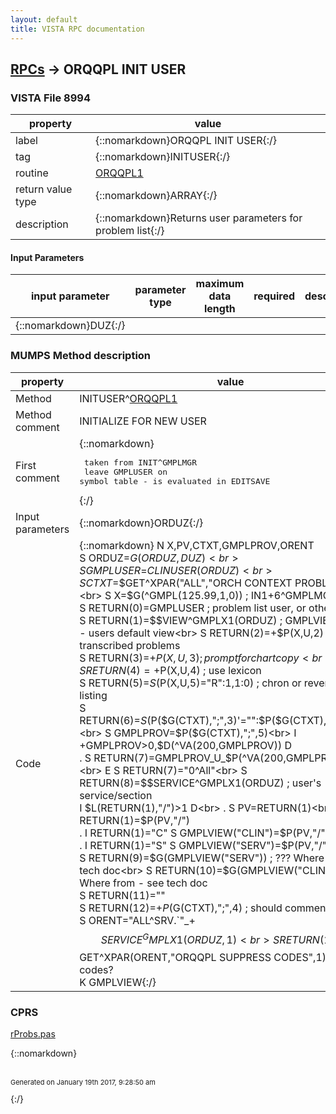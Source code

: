 ```yaml
---
layout: default
title: VISTA RPC documentation
---
```




## [RPCs](TableOfContent.md) &#8594; ORQQPL INIT USER 



### VISTA File 8994 


 property | value 
--- | --- 
 label | {::nomarkdown}ORQQPL INIT USER{:/}
 tag | {::nomarkdown}INITUSER{:/}
 routine | [ORQQPL1](http://code.osehra.org/dox/Routine_ORQQPL1_source.html)
 return value type | {::nomarkdown}ARRAY{:/}
 description | {::nomarkdown}Returns user parameters for problem list{:/}

#### Input Parameters

| input parameter | parameter type | maximum data length | required | description | 
| --- | --- | --- | --- | --- | 
| {::nomarkdown}DUZ{:/} |  |  |  |  | 


### MUMPS Method description

 property | value 
 --- | --- 
 Method | INITUSER^[ORQQPL1](http://code.osehra.org/dox/Routine_ORQQPL1_source.html)
 Method comment | INITIALIZE FOR NEW USER
 First comment | {::nomarkdown}<pre> taken from INIT^GMPLMGR<br/> leave GMPLUSER on symbol table - is evaluated in EDITSAVE<br/></pre>{:/}
 Input parameters | {::nomarkdown}ORDUZ{:/}
 Code | {::nomarkdown}  N X,PV,CTXT,GMPLPROV,ORENT<br> S ORDUZ=$G(ORDUZ,DUZ)<br> S GMPLUSER=$$CLINUSER(ORDUZ)<br> S CTXT=$$GET^XPAR("ALL","ORCH CONTEXT PROBLEMS",1)<br> S X=$G(^GMPL(125.99,1,0)) ; IN1+6^GMPLMGR<br> S RETURN(0)=GMPLUSER ;  problem list user, or other user<br> S RETURN(1)=$$VIEW^GMPLX1(ORDUZ) ; GMPLVIEW("VIEW") - users default view<br> S RETURN(2)=+$P(X,U,2) ; verify transcribed problems<br> S RETURN(3)=+$P(X,U,3) ; prompt for chart copy<br> S RETURN(4)=+$P(X,U,4) ; use lexicon<br> S RETURN(5)=$S($P(X,U,5)="R":1,1:0) ; chron or reverse chron listing<br> S RETURN(6)=$S($P($G(CTXT),";",3)'="":$P($G(CTXT),";",3),1:"A")<br> S GMPLPROV=$P($G(CTXT),";",5)<br> I +GMPLPROV>0,$D(^VA(200,GMPLPROV)) D<br> . S RETURN(7)=GMPLPROV_U_$P(^VA(200,GMPLPROV,0),U)<br> E  S RETURN(7)="0^All"<br> S RETURN(8)=$$SERVICE^GMPLX1(ORDUZ) ; user's service/section<br> I $L(RETURN(1),"/")>1 D<br> . S PV=RETURN(1)<br> . S RETURN(1)=$P(PV,"/")<br> . I RETURN(1)="C" S GMPLVIEW("CLIN")=$P(PV,"/",2,99)<br> . I RETURN(1)="S" S GMPLVIEW("SERV")=$P(PV,"/",2,99)<br> S RETURN(9)=$G(GMPLVIEW("SERV")) ; ??? Where from - see tech doc<br> S RETURN(10)=$G(GMPLVIEW("CLIN")) ; ??? Where from - see tech doc<br> S RETURN(11)=""<br> S RETURN(12)=+$P($G(CTXT),";",4)    ; should comments display?<br> S ORENT="ALL^SRV.`"_+$$SERVICE^GMPLX1(ORDUZ,1)<br> S RETURN(13)=+$$GET^XPAR(ORENT,"ORQQPL SUPPRESS CODES",1) ; suppress codes?<br> K GMPLVIEW{:/}


### CPRS

[rProbs.pas](https://github.com/OSEHRA/VistA/blob/master/Packages/Order%20Entry%20Results%20Reporting/CPRS/CPRS-Chart/rProbs.pas)


{::nomarkdown} <br/><br/><p style="font-size: 11px">Generated on January 19th 2017, 9:28:50 am</p>{:/}